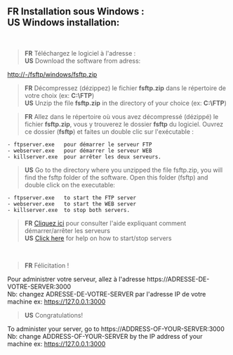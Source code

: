 <h2>
<b>FR</b> Installation sous Windows :<br>
<b>US</b> Windows installation:
</h2>

<br>

> <b>FR</b> Téléchargez le logiciel à l'adresse :<br>
> <b>US</b> Download the software from adress:

<a href="#">http://-/fsftp/windows/fsftp.zip</a><br>

> <b>FR</b> Décompressez (dézippez) le fichier <b>fsftp.zip</b> dans le répertoire de votre choix (ex: <b>C:\\FTP</b>)<br>
> <b>US</b> Unzip the file <b>fsftp.zip</b> in the directory of your choice (ex: <b>C:\\FTP</b>)


> <b>FR</b> Allez dans le répertoire où vous avez décompressé (dézippé) le fichier <b>fsftp.zip</b>, vous y trouverez le dossier <b>fsftp</b> du logiciel. Ouvrez ce dossier (<b>fsftp</b>) et faites un double clic sur l'exécutable :

```
- ftpserver.exe   pour démarrer le serveur FTP
- webserver.exe   pour démarrer le serveur WEB
- killserver.exe  pour arrêter les deux serveurs.
```

> <b>US</b> Go to the directory where you unzipped the file fsftp.zip, you will find the fsftp folder of the software. Open this folder (fsftp) and double click on the executable:

```
- ftpserver.exe   to start the FTP server
- webserver.exe   to start the WEB server
- killserver.exe  to stop both servers.
```

> <b>FR</b> <a href="AIDE.md">Cliquez ici</a> pour consulter l'aide expliquant comment démarrer/arrêter les serveurs<br>
> <b>US</b> <a href="HELP.md">Click here</a> for help on how to start/stop servers

<br>

> <b>FR</b> Félicitation !

Pour administrer votre serveur, allez à l'adresse https://ADRESSE-DE-VOTRE-SERVER:3000<br>
Nb: changez ADRESSE-DE-VOTRE-SERVER par l'adresse IP de votre machine ex: https://127.0.0.1:3000

> <b>US</b> Congratulations!

To administer your server, go to https://ADDRESS-OF-YOUR-SERVER:3000<br>
Nb: change ADDRESS-OF-YOUR-SERVER by the IP address of your machine ex: https://127.0.0.1:3000



